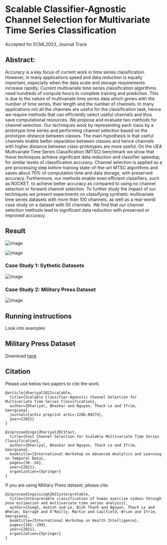 # Scalable Classifier-Agnostic Channel Selection for Multivariate Time Series Classification

Accepted for ECML2023, Journal Track

## Abstract:

Accuracy is a key focus of current work in time series classification. However, in many applications speed and data reduction is equally important, especially when the data scale and storage requirements increase rapidly.
Current multivariate time series classification algorithms need hundreds of compute hours to complete training and prediction. This is due to the nature of  multivariate time series data which grows with 
 the number of time series, their length and the number of channels. In many applications not all the channels are useful for the classification task, hence we require methods that can efficiently select useful channels and thus save computational resources.
We propose and evaluate two methods for channel selection. Our techniques work by representing each class by a prototype time series and performing channel selection based on the prototype-distance between classes. The main hypothesis is that useful channels enable better separation between classes and hence channels with higher distance between class-prototypes are more useful.
On the UEA Multivariate Time Series Classification (MTSC) benchmark we show that these techniques achieve significant data reduction and classifier speedup, for similar levels of classification accuracy.
Channel selection is applied as a pre-processing step before training state-of-the-art MTSC algorithms and saves about 70\% of computation time and data storage, with preserved accuracy. Furthermore, our methods enable even efficient classifiers, such as ROCKET, to achieve better accuracy as compared to using no channel selection or forward channel selection. To further study the impact of our techniques  we present experiments on classifying  synthetic multivariate time series datasets with more than 100 channels, as well as a real-world case study on a dataset with 50 channels. We find that our channel selection methods lead to significant data reduction with preserved or improved accuracy.

## Result

![image](https://user-images.githubusercontent.com/20501023/153868742-96cc584d-3121-4f77-9312-d826f7d860a6.png)


![image](https://user-images.githubusercontent.com/20501023/153868786-762a0a32-15f6-448b-8180-fd5daec28d7e.png)

### Case Study 1: Sythetic Datasets

![image](https://user-images.githubusercontent.com/20501023/153869395-ef01346b-7496-4063-9626-070b95c4b004.png)

### Case Study 2: Military Press Dataset
![image](https://user-images.githubusercontent.com/20501023/153869615-bb7c2b0b-989c-42c7-95f6-171c960f3d40.png)


## Running instructions
Look into examples

## Military Press Dataset
Download [here](https://drive.google.com/drive/folders/1nrdNewziO3BTHWZOSHioS24Wcdg3qJcK?usp=sharing)

## Citation

Please use below two papers to cite the work.

```
@article{dhariyal2022scalable,
  title={Scalable Classifier-Agnostic Channel Selection for Multivariate Time Series Classification},
  author={Dhariyal, Bhaskar and Nguyen, Thach Le and Ifrim, Georgiana},
  journal={arXiv preprint arXiv:2206.09274},
  year={2022}
}
```


```
@inproceedings{dhariyal2021fast,
  title={Fast Channel Selection for Scalable Multivariate Time Series Classification},
  author={Dhariyal, Bhaskar and Nguyen, Thach Le and Ifrim, Georgiana},
  booktitle={International Workshop on Advanced Analytics and Learning on Temporal Data},
  pages={36--54},
  year={2021},
  organization={Springer}
}
```

If you are using Military Press dataset, please cite:


```
@inproceedings{singh2021interpretable,
  title={Interpretable classification of human exercise videos through pose estimation and multivariate time series analysis},
  author={Singh, Ashish and Le, Binh Thanh and Nguyen, Thach Le and Whelan, Darragh and O’Reilly, Martin and Caulfield, Brian and Ifrim, Georgiana},
  booktitle={International Workshop on Health Intelligence},
  pages={181--199},
  year={2021},
  organization={Springer}
}
```
